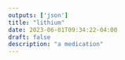 ```yaml
---
outputs: ['json']
title: "lithium"
date: 2023-06-01T09:34:22-04:00
draft: false
description: "a medication"
---
```

